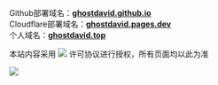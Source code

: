 Github部署域名：**[ghostdavid.github.io](https://ghostdavid.github.io)**   
Cloudflare部署域名：**[ghostdavid.pages.dev](https://ghostdavid.pages.dev)**   
个人域名：**[ghostdavid.top](https://ghostdavid.top)**   

本站内容采用 [![](https://img.shields.io/badge/License-CC_BY--NC--SA_4.0-red)](https://creativecommons.org/licenses/by-nc-sa/4.0/deed.zh-hans) 许可协议进行授权，所有页面均以此为准    

[![](https://licensebuttons.net/i/l/by-nc-sa/transparent/00/00/00/88x31-y.png)](https://creativecommons.org/licenses/by-nc-sa/4.0/deed.zh-hans)   


